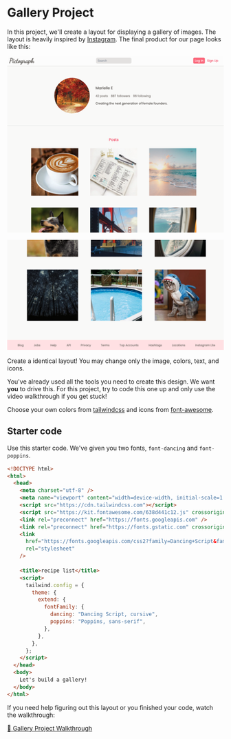 # Gallery Project

In this project, we'll create a layout for displaying a gallery of images. The layout is heavily
inspired by [Instagram](https://www.instagram.com/htm.elle/). The final product for our page looks
like this:

![complete](./images/complete_1.png)

![complete](./images/complete_2.png)

Create a identical layout! You may change only the image, colors, text, and icons.

You've already used all the tools you need to create this design. We want **you** to drive this. For
this project, try to code this one up and only use the video walkthrough if you get stuck!

Choose your own colors from [tailwindcss](https://tailwindcss.com/docs/customizing-colors) and icons
from [font-awesome](https://fontawesome.com/).

## Starter code

Use this starter code. We've given you two fonts, `font-dancing` and `font-poppins`.

```html
<!DOCTYPE html>
<html>
  <head>
    <meta charset="utf-8" />
    <meta name="viewport" content="width=device-width, initial-scale=1.0" />
    <script src="https://cdn.tailwindcss.com"></script>
    <script src="https://kit.fontawesome.com/638d441c12.js" crossorigin="anonymous"></script>
    <link rel="preconnect" href="https://fonts.googleapis.com" />
    <link rel="preconnect" href="https://fonts.gstatic.com" crossorigin />
    <link
      href="https://fonts.googleapis.com/css2?family=Dancing+Script&family=Poppins&display=swap"
      rel="stylesheet"
    />

    <title>recipe list</title>
    <script>
      tailwind.config = {
        theme: {
          extend: {
            fontFamily: {
              dancing: "Dancing Script, cursive",
              poppins: "Poppins, sans-serif",
            },
          },
        },
      };
    </script>
  </head>
  <body>
    Let's build a gallery!
  </body>
</html>
```

If you need help figuring out this layout or you finished your code, watch the walkthrough:

[🎥 Gallery Project Walkthrough]()
